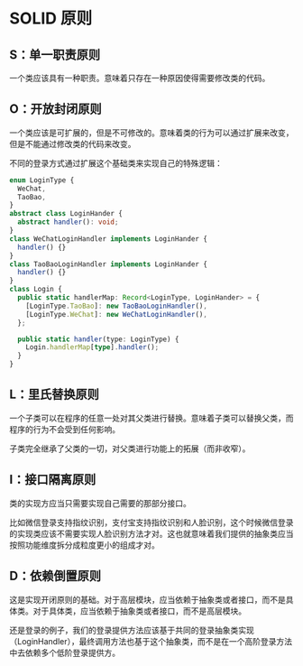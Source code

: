 # SOLID 原则

## S：单一职责原则

一个类应该具有一种职责。意味着只存在一种原因使得需要修改类的代码。

## O：开放封闭原则

一个类应该是可扩展的，但是不可修改的。意味着类的行为可以通过扩展来改变，但是不能通过修改类的代码来改变。

不同的登录方式通过扩展这个基础类来实现自己的特殊逻辑：

```ts
enum LoginType {
  WeChat,
  TaoBao,
}
abstract class LoginHander {
  abstract handler(): void;
}
class WeChatLoginHandler implements LoginHander {
  handler() {}
}
class TaoBaoLoginHandler implements LoginHander {
  handler() {}
}
class Login {
  public static handlerMap: Record<LoginType, LoginHander> = {
    [LoginType.TaoBao]: new TaoBaoLoginHandler(),
    [LoginType.WeChat]: new WeChatLoginHandler(),
  };

  public static handler(type: LoginType) {
    Login.handlerMap[type].handler();
  }
}
```

## L：里氏替换原则

一个子类可以在程序的任意一处对其父类进行替换。意味着子类可以替换父类，而程序的行为不会受到任何影响。

子类完全继承了父类的一切，对父类进行功能上的拓展（而非收窄）。

## I：接口隔离原则

类的实现方应当只需要实现自己需要的那部分接口。

比如微信登录支持指纹识别，支付宝支持指纹识别和人脸识别，这个时候微信登录的实现类应该不需要实现人脸识别方法才对。这也就意味着我们提供的抽象类应当按照功能维度拆分成粒度更小的组成才对。

## D：依赖倒置原则

这是实现开闭原则的基础。对于高层模块，应当依赖于抽象类或者接口，而不是具体类。对于具体类，应当依赖于抽象类或者接口，而不是高层模块。

还是登录的例子，我们的登录提供方法应该基于共同的登录抽象类实现（LoginHandler），最终调用方法也基于这个抽象类，而不是在一个高阶登录方法中去依赖多个低阶登录提供方。
